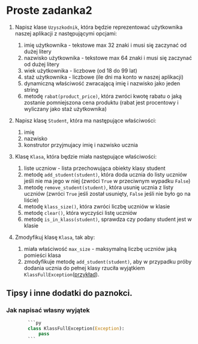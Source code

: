 # Proste zadanka2

1. Napisz klase `Uzyszkodnik`, która będzie reprezentować użytkownika naszej aplikacji z następującymi opcjami:
    1. imię użytkownika - tekstowe max 32 znaki i musi się zaczynać od dużej litery
    2. nazwisko użytkownika - tekstowe max 64 znaki i musi się zaczynać od dużej litery
    3. wiek użytkownika - liczbowe (od 18 do 99 lat)
    4. staż użytkownika - liczbowe (ile dni ma konto w naszej aplikacji)
    5. dynamiczną właściwość zwracającą imię i nazwisko jako jeden string
    6. metodę `rabat(product_price)`, która zwróci kwotę rabatu o jaką zostanie pomniejszona cena produktu (rabat jest procentowy i wyliczany jako staż użytkownika)

2. Napisz klasę `Student`, która ma następujące właściwości:
    1. imię
    2. nazwisko
    3. konstrutor przyjmujacy imię i nazwisko ucznia

3. Klasę `Klasa`, która będzie miała następujące właściwości:
    1. liste uczniow - lista przechowująca obiekty klasy student
    2. metodę `add_student(student)`, która doda ucznia do listy uczniów jeśli nie ma jego w niej (zwróci `True` w przeciwnym wypadku `False`)
    3. metodę `remove_student(student)`,  która usunię ucznia z listy uczniów (zwróci `True` jeśli został usunięty, `False` jeśli nie było go na liście)
    4. metodę `klass_size()`, która zwróci liczbę uczniów w klasie
    5. metodę `clear()`, która wyczyści listę uczniów
    6. metodę `is_in_klass(student)`, sprawdza czy podany student jest w klasie

4. Zmodyfikuj klasę `Klasa`, tak aby:
    1. miała właściwość `max_size` - maksymalną liczbę uczniów jaką pomieści klasa
    2. zmodyfikuje metodę `add_student(student)`, aby w przypadku próby dodania ucznia do pełnej klasy rzuciła wyjątkiem `KlassFullException`([przykład](#jak-napisać-własny-wyjątek)).

## Tipsy i inne dodatki do paznokci.

### Jak napisać własny wyjątek

```py
        ```py
        class KlassFullException(Exception):
            pass
        ```
